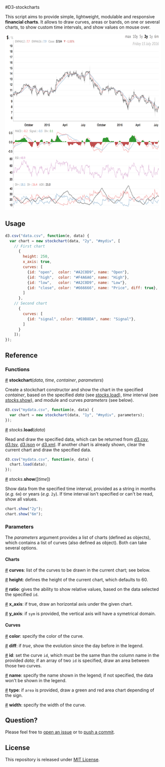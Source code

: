 #D3-stockcharts

This script aims to provide simple, lightweight, modulable and responsive **financial charts**. It allows to draw curves, areas or bands, on one or several charts, to show custom time intervals, and show values on mouse over.

<a href="https://www.sylvaindurand.org/d3-stockcharts/"><img src="preview.png" width="670" height="570" /></a>

## Usage

```js
d3.csv("data.csv", function(e, data) {
  var chart = new stockchart(data, "2y", "#mydiv", [
    // First chart
      {
        height: 250,
        x_axis: true,
        curves: [
          {id: "open",  color: "#A2C0D9", name: "Open"},
          {id: "high",  color: "#F4A6A6", name: "High"},
          {id: "low",   color: "#A2C0D9", name: "Low"},
          {id: "close", color: "#666666", name: "Price", diff: true},
        ]
      },
    // Second chart
      {
        curves: [
          {id: "signal", color: "#E0B8DA", name: "Signal"},
        ]
      }
    ]);
});
```

## Reference

### Functions

<a href="#new" name="new">#</a> <b>stockchart</b>(<i>data</i>, <i>time</i>, <i>container</i>, <i>parameters</i>)

Create a stockchart constructor and show the chart in the specified *container*, based on the specified *data* (see [*stocks*.load](#load)), *time* interval (see [*stocks*.show](#show)), and module and curves *parameters* (see below).

```js
d3.csv("mydata.csv", function(e, data) {
  var chart = new stockchart(data, "1y", "#mydiv", parameters);
});
```

<a href="#load" name="load">#</a> <i>stocks</i>.<b>load</b>(<i>data</i>)

Read and draw the specified data, which can be returned from [d3.csv](https://github.com/d3/d3-request/blob/master/README.md#csv), [d3.tsv](https://github.com/d3/d3-request/blob/master/README.md#tsv), [d3.json](https://github.com/d3/d3-request/blob/master/README.md#json) or [d3.xml](https://github.com/d3/d3-request/blob/master/README.md#xml). If another chart is already shown, clear the current chart and draw the specified data.

```js
d3.csv("mydata.csv", function(e, data) {
  chart.load(data);
});
```

<a href="#show" name="show">#</a> <i>stocks</i>.<b>show</b>([<i>time</i>])

Show data from the specified time interval, provided as a string in months (*e.g.* `6m`) or years (*e.g.* `2y`). If time interval isn't specified or can't be read, show all values.

```js
chart.show("2y");
chart.show("6m");
```

### Parameters
The *parameters* argument provides a list of charts (defined as objects), which contains a list of curves (also defined as object). Both can take several options.


#### Charts

<a href="#curves" name="curves">#</a> <b>curves</b>: list of the curves to be drawn in the current chart; see below.

<a href="#height" name="height">#</a> <b>height</b>: defines the height of the current chart, which defaults to 60.

<a href="#ratio" name="ratio">#</a> <b>ratio</b>: gives the ability to show relative values, based on the data selected the specified `id`.

<a href="#x_axis" name="x_axis">#</a> <b>x_axis</b>: if true, draw an horizontal axis under the given chart.

<a href="#y_axis" name="y_axis">#</a> <b>y_axis</b>: if `sym` is provided, the vertical axis will have a symetrical domain.


#### Curves

<a href="#color" name="color">#</a> <b>color</b>: specify the color of the curve.

<a href="#diff" name="diff">#</a> <b>diff</b>: if *true*, show the evolution since the day before in the legend.

<a href="#id" name="id">#</a> <b>id</b>: set the curve `id`, which must be the same than the column name in the provided *data*; if an array of two `id` is specified, draw an area between those two curves.

<a href="#name" name="name">#</a> <b>name</b>: specify the name shown in the legend; if not specified, the data won't be shown in the legend.

<a href="#type" name="type">#</a> <b>type</b>: if `area` is provided, draw a green and red area chart depending of the sign.

<a href="#width" name="width">#</a> <b>width</b>: specify the width of the curve.


## Question?
Please feel free to [open an issue](https://github.com/sylvaindurand/d3-stockchart/issues) or to [push a commit](https://github.com/sylvaindurand/d3-stockchart/pulls).

## License

This repository is released under [MIT License](http://opensource.org/licenses/MIT).
